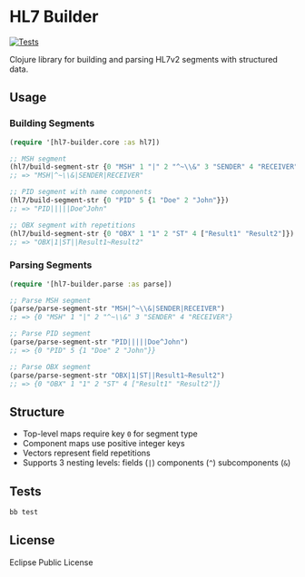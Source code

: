 # HL7 Builder

[![Tests](https://github.com/HealthSamurai/hl7-serializer/actions/workflows/test.yml/badge.svg)](https://github.com/HealthSamurai/hl7-serializer/actions/workflows/test.yml)

Clojure library for building and parsing HL7v2 segments with structured data.

## Usage

### Building Segments

```clojure
(require '[hl7-builder.core :as hl7])

;; MSH segment
(hl7/build-segment-str {0 "MSH" 1 "|" 2 "^~\\&" 3 "SENDER" 4 "RECEIVER"})
;; => "MSH|^~\\&|SENDER|RECEIVER"

;; PID segment with name components
(hl7/build-segment-str {0 "PID" 5 {1 "Doe" 2 "John"}})
;; => "PID|||||Doe^John"

;; OBX segment with repetitions
(hl7/build-segment-str {0 "OBX" 1 "1" 2 "ST" 4 ["Result1" "Result2"]})
;; => "OBX|1|ST||Result1~Result2"
```

### Parsing Segments

```clojure
(require '[hl7-builder.parse :as parse])

;; Parse MSH segment
(parse/parse-segment-str "MSH|^~\\&|SENDER|RECEIVER")
;; => {0 "MSH" 1 "|" 2 "^~\\&" 3 "SENDER" 4 "RECEIVER"}

;; Parse PID segment
(parse/parse-segment-str "PID|||||Doe^John")
;; => {0 "PID" 5 {1 "Doe" 2 "John"}}

;; Parse OBX segment
(parse/parse-segment-str "OBX|1|ST||Result1~Result2")
;; => {0 "OBX" 1 "1" 2 "ST" 4 ["Result1" "Result2"]}
```

## Structure

- Top-level maps require key `0` for segment type
- Component maps use positive integer keys
- Vectors represent field repetitions
- Supports 3 nesting levels: fields (`|`)  components (`^`)  subcomponents (`&`)

## Tests

```bash
bb test
```

## License

Eclipse Public License
